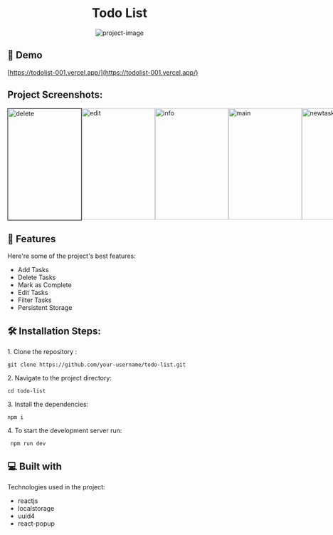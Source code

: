 
<h1 align="center" id="title">Todo List</h1>

<p align="center"><img src="[https://socialify.git.ci/slim2me/toDoList/image?description=1&amp;descriptionEditable=This%20is%20a%20simple%20Todo%20List%20application%20built%20with%20React%20and%20Vite.%20It%20allows%20users%20to%20create%2C%20view%2C%20and%20manage%20their%20tasks%20efficiently.&amp;font=Source%20Code%20Pro&amp;forks=1&amp;language=1&amp;name=1&amp;owner=1&amp;pattern=Solid&amp;stargazers=1&amp;theme=Dark](https://socialify.git.ci/slim2me/toDoList/image?description=1&descriptionEditable=This%20simple%20React%20to-do%20list%20app%20enables%20users%20to%20manage%20tasks%20efficiently%20by%20adding%2C%20marking%20as%20completed%2C%20and%20removing%20items.&font=Jost&forks=1&language=1&name=1&owner=1&pattern=Signal&stargazers=1&theme=Dark)" alt="project-image"></p>

<h2>🚀 Demo</h2>

[https://todolist-001.vercel.app/](https://todolist-001.vercel.app/)

<h2>Project Screenshots:</h2>

<div style="display:flex ">
<img src="https://i.ibb.co/Jyv9fFc/delete.png" alt="delete" border="5" height="250" width="165" style="border:1px solid !important">
<img src="https://i.ibb.co/CJcH6r5/edit.png" alt="edit" border="0" height="250" width="165">
<img src="https://i.ibb.co/6Zdtj7N/info.png" alt="info" border="0" height="250" width="165">
<img src="https://i.ibb.co/54PfPNT/main.png" alt="main" border="0" height="250" width="165">
<img src="https://i.ibb.co/wJVtjhZ/newtask.png" alt="newtask" border="0" height="250" width="165">

</div>
  
  
<h2>🧐 Features</h2>

Here're some of the project's best features:

*   Add Tasks
*   Delete Tasks
*   Mark as Complete
*   Edit Tasks
*   Filter Tasks
*   Persistent Storage

<h2>🛠️ Installation Steps:</h2>

<p>1. Clone the repository :</p>

```
git clone https://github.com/your-username/todo-list.git
```

<p>2. Navigate to the project directory:</p>

```
cd todo-list
```

<p>3. Install the dependencies:</p>

```
npm i
```

<p>4. To start the development server run:</p>

```
 npm run dev
```

  
  
<h2>💻 Built with</h2>

Technologies used in the project:

*   reactjs
*   localstorage
*   uuid4
*   react-popup
